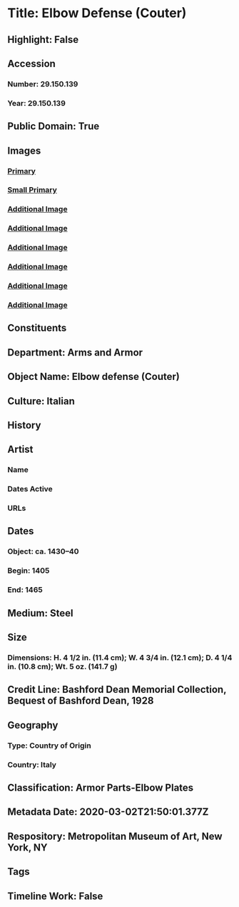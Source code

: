 # Title: Elbow Defense (Couter)
## Highlight: False
## Accession
### Number: 29.150.139
### Year: 29.150.139
## Public Domain: True
## Images
### [Primary](https://images.metmuseum.org/CRDImages/aa/original/29.150.139_002Sept2014.jpg)
### [Small Primary](https://images.metmuseum.org/CRDImages/aa/web-large/29.150.139_002Sept2014.jpg)
### [Additional Image](https://images.metmuseum.org/CRDImages/aa/original/29.150.139_006Sept2014.jpg)
### [Additional Image](https://images.metmuseum.org/CRDImages/aa/original/29.150.139_001Sept2014.jpg)
### [Additional Image](https://images.metmuseum.org/CRDImages/aa/original/29.150.139_003Sept2014.jpg)
### [Additional Image](https://images.metmuseum.org/CRDImages/aa/original/29.150.139_007Sept2014.jpg)
### [Additional Image](https://images.metmuseum.org/CRDImages/aa/original/29.150.139_005Sept2014.jpg)
### [Additional Image](https://images.metmuseum.org/CRDImages/aa/original/29.150.139_011Sept2014.jpg)
## Constituents
## Department: Arms and Armor
## Object Name: Elbow defense (Couter)
## Culture: Italian
## History
## Artist
### Name
### Dates Active
### URLs
## Dates
### Object: ca. 1430–40
### Begin: 1405
### End: 1465
## Medium: Steel
## Size
### Dimensions: H. 4 1/2 in. (11.4 cm); W. 4 3/4 in. (12.1 cm); D. 4 1/4 in. (10.8 cm); Wt. 5 oz. (141.7 g)
## Credit Line: Bashford Dean Memorial Collection, Bequest of Bashford Dean, 1928
## Geography
### Type: Country of Origin
### Country: Italy
## Classification: Armor Parts-Elbow Plates
## Metadata Date: 2020-03-02T21:50:01.377Z
## Respository: Metropolitan Museum of Art, New York, NY
## Tags
## Timeline Work: False